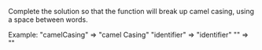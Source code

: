Complete the solution so that the function will break up camel casing, using a space between words.

Example:
"camelCasing"  =>  "camel Casing"
"identifier"   =>  "identifier"
""             =>  ""

